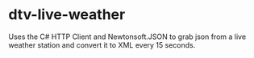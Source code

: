 # dtv-live-weather
Uses the C# HTTP Client and Newtonsoft.JSON to grab json from a live weather station and convert it to XML every 15 seconds.